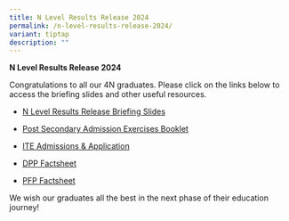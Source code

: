```yaml
---
title: N Level Results Release 2024
permalink: /n-level-results-release-2024/
variant: tiptap
description: ""
---
```

<p><strong>N Level Results Release 2024</strong>
</p>
<p>Congratulations to all our 4N graduates. Please click on the links below
to access the briefing slides and other useful resources.</p>
<ul data-tight="true" class="tight">
<li>
<p><a href="/files/2024_N_Level_Briefing_Slides_Student__For_Parents_.pdf" rel="noopener noreferrer nofollow" target="_blank">N Level Results Release Briefing Slides</a> 
</p>
</li>
<li>
<p><a href="https://www.moe.gov.sg/-/media/files/post-secondary/a-guide-to-post-secondary-admissions-exercises.pdf" rel="noopener noreferrer nofollow" target="_blank">Post Secondary Admission Exercises Booklet</a>
</p>
</li>
<li>
<p><a href="https://www.ite.edu.sg/apply-for-ITE-courses" rel="noopener noreferrer nofollow" target="_blank">ITE Admissions &amp; Application</a>
</p>
</li>
<li>
<p><a href="/files/DPP_Factsheet_for_Students.pdf" rel="noopener noreferrer nofollow" target="_blank">DPP Factsheet</a> 
</p>
</li>
<li>
<p><a href="/files/PFP_Factsheet_for_Students.pdf" rel="noopener noreferrer nofollow" target="_blank">PFP Factsheet</a> 
</p>
</li>
</ul>
<p>We wish our graduates all the best in the next phase of their education
journey!</p>